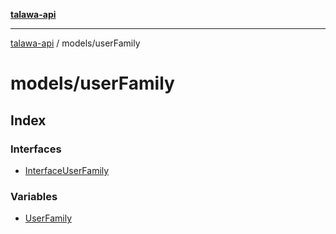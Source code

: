 [**talawa-api**](../../README.md)

***

[talawa-api](../../modules.md) / models/userFamily

# models/userFamily

## Index

### Interfaces

- [InterfaceUserFamily](interfaces/InterfaceUserFamily.md)

### Variables

- [UserFamily](variables/UserFamily.md)
